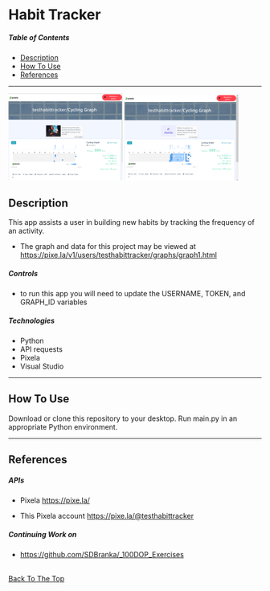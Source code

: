 # Habit Tracker

##### Table of Contents

- [Description](#description)
- [How To Use](#how-to-use)
- [References](#references)

---

<p float="center">
    <img src="https://github.com/SDBranka/Habit_Tracker/blob/main/Resources/Screenshot0.png" width=45% alt="graph one" />
    <img src="https://github.com/SDBranka/Habit_Tracker/blob/main/Resources/Screenshot1.png" width=45% alt="graph two" />
</p>

## Description

This app assists a user in building new habits by tracking the frequency of an activity.

- The graph and data for this project may be viewed at https://pixe.la/v1/users/testhabittracker/graphs/graph1.html

##### Controls

- to run this app you will need to update the USERNAME, TOKEN, and GRAPH_ID variables 



##### Technologies

- Python
- API requests
- Pixela
- Visual Studio

---

## How To Use

Download or clone this repository to your desktop. Run main.py in an appropriate Python environment.

---

## References

##### APIs
- Pixela
https://pixe.la/

- This Pixela account
https://pixe.la/@testhabittracker

##### Continuing Work on

- https://github.com/SDBranka/_100DOP_Exercises

\
[Back To The Top](#habit-tracker)